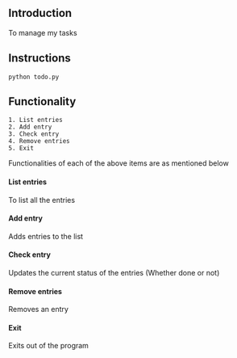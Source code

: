## Introduction

To manage my tasks

## Instructions

```
python todo.py
```

## Functionality

```
1. List entries
2. Add entry
3. Check entry
4. Remove entries
5. Exit
```

Functionalities of each of the above items are as mentioned below

#### List entries
To list all the entries

#### Add entry
Adds entries to the list

#### Check entry
Updates the current status of the entries (Whether done or not)

#### Remove entries
Removes an entry

#### Exit
Exits out of the program
